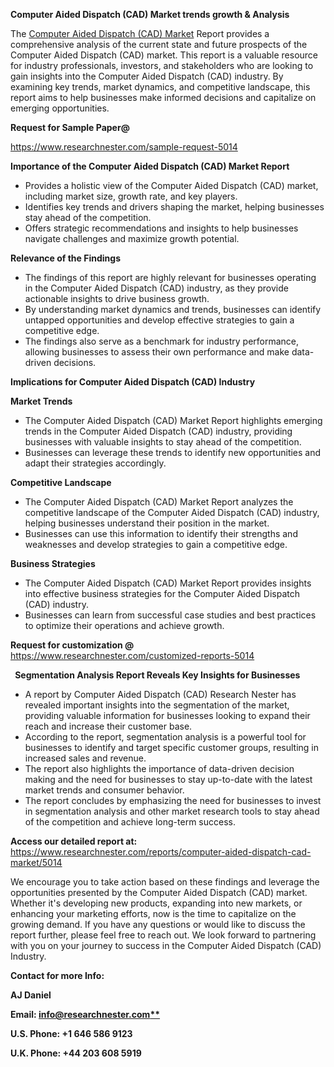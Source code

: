 ﻿<a name="_hlk169704084"></a><a name="_hlk168649135"></a><a name="_hlk167721000"></a>**Computer Aided Dispatch (CAD) Market trends growth & Analysis**

The [Computer Aided Dispatch (CAD) Market](https://www.researchnester.com/reports/computer-aided-dispatch-cad-market/5014) Report provides a comprehensive analysis of the current state and future prospects of the Computer Aided Dispatch (CAD) market. This report is a valuable resource for industry professionals, investors, and stakeholders who are looking to gain insights into the Computer Aided Dispatch (CAD) industry. By examining key trends, market dynamics, and competitive landscape, this report aims to help businesses make informed decisions and capitalize on emerging opportunities.

**Request for Sample Paper@**

<https://www.researchnester.com/sample-request-5014>



**Importance of the Computer Aided Dispatch (CAD) Market Report**

- Provides a holistic view of the Computer Aided Dispatch (CAD) market, including market size, growth rate, and key players.
- Identifies key trends and drivers shaping the market, helping businesses stay ahead of the competition.
- Offers strategic recommendations and insights to help businesses navigate challenges and maximize growth potential.

**Relevance of the Findings**	

- The findings of this report are highly relevant for businesses operating in the Computer Aided Dispatch (CAD) industry, as they provide actionable insights to drive business growth.
- By understanding market dynamics and trends, businesses can identify untapped opportunities and develop effective strategies to gain a competitive edge.
- The findings also serve as a benchmark for industry performance, allowing businesses to assess their own performance and make data-driven decisions.

**Implications for Computer Aided Dispatch (CAD)  Industry**

**Market Trends**

- The Computer Aided Dispatch (CAD) Market Report highlights emerging trends in the Computer Aided Dispatch (CAD) industry, providing businesses with valuable insights to stay ahead of the competition.
- Businesses can leverage these trends to identify new opportunities and adapt their strategies accordingly.

**Competitive Landscape**

- The Computer Aided Dispatch (CAD) Market Report analyzes the competitive landscape of the Computer Aided Dispatch (CAD) industry, helping businesses understand their position in the market.
- Businesses can use this information to identify their strengths and weaknesses and develop strategies to gain a competitive edge.

**Business Strategies**

- The Computer Aided Dispatch (CAD) Market Report provides insights into effective business strategies for the Computer Aided Dispatch (CAD) industry.
- Businesses can learn from successful case studies and best practices to optimize their operations and achieve growth.

**Request for customization @** <https://www.researchnester.com/customized-reports-5014>

` `**Segmentation Analysis Report Reveals Key Insights for Businesses**

- A report by Computer Aided Dispatch (CAD) Research Nester has revealed important insights into the segmentation of the market, providing valuable information for businesses looking to expand their reach and increase their customer base.
- According to the report, segmentation analysis is a powerful tool for businesses to identify and target specific customer groups, resulting in increased sales and revenue.
- The report also highlights the importance of data-driven decision making and the need for businesses to stay up-to-date with the latest market trends and consumer behavior.
- The report concludes by emphasizing the need for businesses to invest in segmentation analysis and other market research tools to stay ahead of the competition and achieve long-term success.

**Access our detailed report at:** <https://www.researchnester.com/reports/computer-aided-dispatch-cad-market/5014>

We encourage you to take action based on these findings and leverage the opportunities presented by the Computer Aided Dispatch (CAD) market. Whether it's developing new products, expanding into new markets, or enhancing your marketing efforts, now is the time to capitalize on the growing demand. If you have any questions or would like to discuss the report further, please feel free to reach out. We look forward to partnering with you on your journey to success in the Computer Aided Dispatch (CAD) Industry.

**Contact for more Info:**

**AJ Daniel**

**Email: [info@researchnester.com**](mailto:info@researchnester.com "mailto:info@researchnester.com")**

**U.S. Phone: +1 646 586 9123**

**U.K. Phone: +44 203 608 5919**



